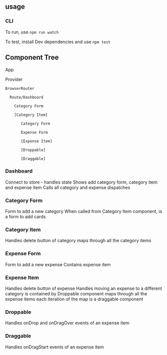 ## usage 

### CLI

To run, use `npm run watch`

To test, install Dev dependencies and use `npm test`

## Component Tree

App

  Provider

    BrowserRouter

      Route/Dashboard

        Category Form

        [Category Item]

           Category Form

           Expense Form

           [Expense Item]

           [Droppable]
           
           [Draggable]

### Dashboard  
  Connect to store - handles state
  Shows add category form, category item and expense item
  Calls all category and expense dispatches

### Category Form
  Form to add a new category
  When called from Category Item component, is a form to add cards

### Category Item
  Handles delete button of category
  maps through all the category items

### Expense Form
  Form to add a new expense
  Contains expense item

### Expense Item
  Handles delete button of expense
  Handles moving an expense to a different category
  is contained by Droppable component
  maps through all the expense items
  each iteration of the map is a draggable component

### Droppable
  Handles onDrop and onDragOver events of an expense item

### Draggable
  
  Handles onDragStart events of an expense item


